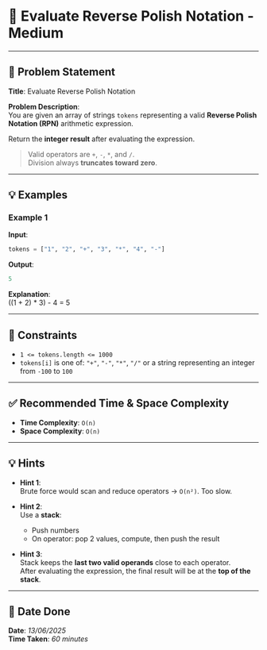 
# 🧮 Evaluate Reverse Polish Notation - Medium

---

## 📌 Problem Statement

**Title**: Evaluate Reverse Polish Notation

**Problem Description**:  
You are given an array of strings `tokens` representing a valid **Reverse Polish Notation (RPN)** arithmetic expression.

Return the **integer result** after evaluating the expression.

> Valid operators are `+`, `-`, `*`, and `/`.  
> Division always **truncates toward zero**.

---

## 💡 Examples

### Example 1  
**Input**:  
```python
tokens = ["1", "2", "+", "3", "*", "4", "-"]
```

**Output**:  
```python
5
```

**Explanation**:  
((1 + 2) * 3) - 4 = 5

---

## 📎 Constraints

- `1 <= tokens.length <= 1000`  
- `tokens[i]` is one of: `"+"`, `"-"`, `"*"`, `"/"` or a string representing an integer from `-100` to `100`

---

## ✅ Recommended Time & Space Complexity

- **Time Complexity**: `O(n)`  
- **Space Complexity**: `O(n)`

---

## 💡 Hints

- **Hint 1**:  
  Brute force would scan and reduce operators → `O(n²)`. Too slow.

- **Hint 2**:  
  Use a **stack**:
  - Push numbers
  - On operator: pop 2 values, compute, then push the result

- **Hint 3**:  
  Stack keeps the **last two valid operands** close to each operator.  
  After evaluating the expression, the final result will be at the **top of the stack**.

---

## 📅 Date Done

**Date**: *13/06/2025*  
**Time Taken**: *60 minutes*
